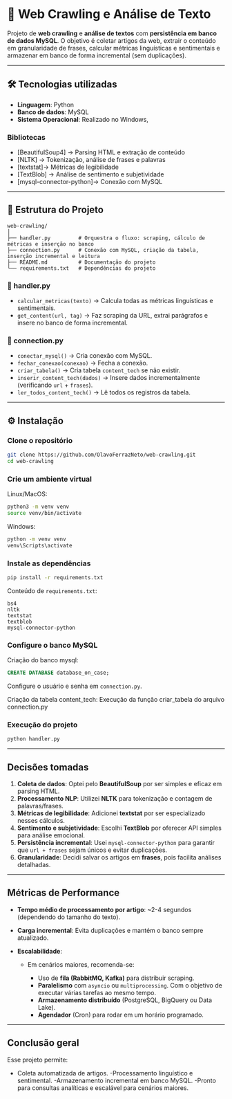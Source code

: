 # 📌 Web Crawling e Análise de Texto

Projeto de **web crawling** e **análise de textos** com **persistência em banco de dados MySQL**.
O objetivo é coletar artigos da web, extrair o conteúdo em granularidade de frases, calcular métricas linguísticas e sentimentais e armazenar em banco de forma incremental (sem duplicações).

---

## 🛠️ Tecnologias utilizadas

* **Linguagem**: Python
* **Banco de dados**: MySQL
* **Sistema Operacional**: Realizado no Windows,

### Bibliotecas

* [BeautifulSoup4] → Parsing HTML e extração de conteúdo
* [NLTK] → Tokenização, análise de frases e palavras
* [textstat]→ Métricas de legibilidade
* [TextBlob] → Análise de sentimento e subjetividade
* [mysql-connector-python]→ Conexão com MySQL

---

## 📂 Estrutura do Projeto

```
web-crawling/
│
├── handler.py         # Orquestra o fluxo: scraping, cálculo de métricas e inserção no banco
├── connection.py      # Conexão com MySQL, criação da tabela, inserção incremental e leitura
├── README.md          # Documentação do projeto
└── requirements.txt   # Dependências do projeto
```

### 🔹 **handler.py**

* `calcular_metricas(texto)` → Calcula todas as métricas linguísticas e sentimentais.
* `get_content(url, tag)` → Faz scraping da URL, extrai parágrafos e insere no banco de forma incremental.

### 🔹 **connection.py**

* `conectar_mysql()` → Cria conexão com MySQL.
* `fechar_conexao(conexao)` → Fecha a conexão.
* `criar_tabela()` → Cria tabela `content_tech` se não existir.
* `inserir_content_tech(dados)` → Insere dados incrementalmente (verificando `url` + `frases`).
* `ler_todos_content_tech()` → Lê todos os registros da tabela.

---

## ⚙️ Instalação

### Clone o repositório

```bash
git clone https://github.com/OlavoFerrazNeto/web-crawling.git
cd web-crawling
```

### Crie um ambiente virtual

Linux/MacOS:

```bash
python3 -m venv venv
source venv/bin/activate
```

Windows:

```bash
python -m venv venv
venv\Scripts\activate
```

### Instale as dependências

```bash
pip install -r requirements.txt
```

Conteúdo de `requirements.txt`:

```
bs4
nltk
textstat
textblob
mysql-connector-python
```

### Configure o banco MySQL

Criação do banco mysql:

```sql
CREATE DATABASE database_on_case;
```

Configure o usuário e senha em `connection.py`.

Criação da tabela content_tech:
Execução da função criar_tabela do arquivo connection.py

### Execução do projeto

```bash
python handler.py
```

---

## Decisões tomadas

1. **Coleta de dados**: Optei pelo **BeautifulSoup** por ser simples e eficaz em parsing HTML.
2. **Processamento NLP**: Utilizei **NLTK** para tokenização e contagem de palavras/frases.
3. **Métricas de legibilidade**: Adicionei **textstat** por ser especializado nesses cálculos.
4. **Sentimento e subjetividade**: Escolhi **TextBlob** por oferecer API simples para análise emocional.
5. **Persistência incremental**: Usei `mysql-connector-python` para garantir que `url + frases` sejam únicos e evitar duplicações.
6. **Granularidade**: Decidi salvar os artigos em **frases**, pois facilita análises detalhadas.

---

## Métricas de Performance

* **Tempo médio de processamento por artigo**: \~2-4 segundos (dependendo do tamanho do texto).
* **Carga incremental**: Evita duplicações e mantém o banco sempre atualizado.
* **Escalabilidade**:

  * Em cenários maiores, recomenda-se:

    * Uso de **fila (RabbitMQ, Kafka)** para distribuir scraping.
    * **Paralelismo** com `asyncio` ou `multiprocessing`. Com o objetivo de executar várias tarefas ao mesmo tempo.
    * **Armazenamento distribuído** (PostgreSQL, BigQuery ou Data Lake).
    * **Agendador** (Cron) para rodar em um horário programado.

---

## Conclusão geral

Esse projeto permite:
- Coleta automatizada de artigos.
-Processamento linguístico e sentimental.
-Armazenamento incremental em banco MySQL.
-Pronto para consultas analíticas e escalável para cenários maiores.


